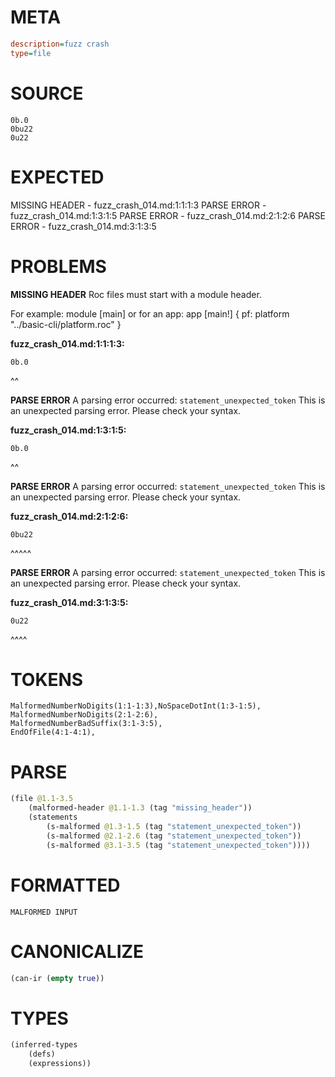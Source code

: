 # META
~~~ini
description=fuzz crash
type=file
~~~
# SOURCE
~~~roc
0b.0
0bu22
0u22
~~~
# EXPECTED
MISSING HEADER - fuzz_crash_014.md:1:1:1:3
PARSE ERROR - fuzz_crash_014.md:1:3:1:5
PARSE ERROR - fuzz_crash_014.md:2:1:2:6
PARSE ERROR - fuzz_crash_014.md:3:1:3:5
# PROBLEMS
**MISSING HEADER**
Roc files must start with a module header.

For example:
        module [main]
or for an app:
        app [main!] { pf: platform "../basic-cli/platform.roc" }

**fuzz_crash_014.md:1:1:1:3:**
```roc
0b.0
```
^^


**PARSE ERROR**
A parsing error occurred: `statement_unexpected_token`
This is an unexpected parsing error. Please check your syntax.

**fuzz_crash_014.md:1:3:1:5:**
```roc
0b.0
```
  ^^


**PARSE ERROR**
A parsing error occurred: `statement_unexpected_token`
This is an unexpected parsing error. Please check your syntax.

**fuzz_crash_014.md:2:1:2:6:**
```roc
0bu22
```
^^^^^


**PARSE ERROR**
A parsing error occurred: `statement_unexpected_token`
This is an unexpected parsing error. Please check your syntax.

**fuzz_crash_014.md:3:1:3:5:**
```roc
0u22
```
^^^^


# TOKENS
~~~zig
MalformedNumberNoDigits(1:1-1:3),NoSpaceDotInt(1:3-1:5),
MalformedNumberNoDigits(2:1-2:6),
MalformedNumberBadSuffix(3:1-3:5),
EndOfFile(4:1-4:1),
~~~
# PARSE
~~~clojure
(file @1.1-3.5
	(malformed-header @1.1-1.3 (tag "missing_header"))
	(statements
		(s-malformed @1.3-1.5 (tag "statement_unexpected_token"))
		(s-malformed @2.1-2.6 (tag "statement_unexpected_token"))
		(s-malformed @3.1-3.5 (tag "statement_unexpected_token"))))
~~~
# FORMATTED
~~~roc
MALFORMED INPUT
~~~
# CANONICALIZE
~~~clojure
(can-ir (empty true))
~~~
# TYPES
~~~clojure
(inferred-types
	(defs)
	(expressions))
~~~
